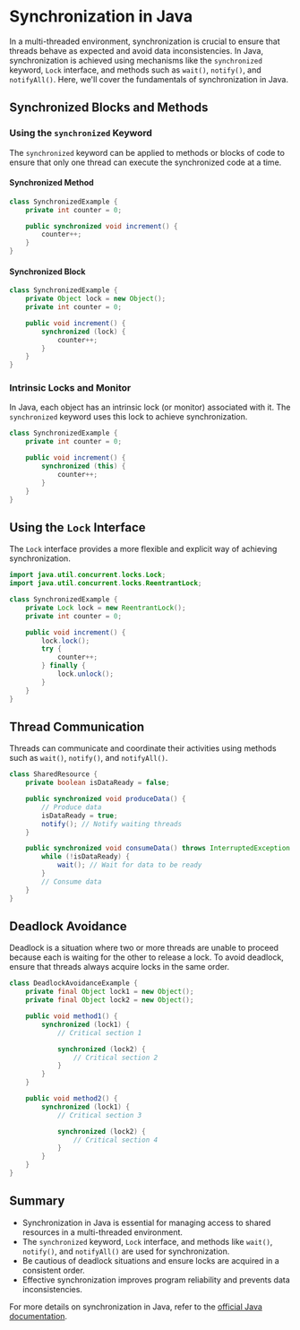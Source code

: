 # Synchronization in Java

In a multi-threaded environment, synchronization is crucial to ensure that threads behave as expected and avoid data inconsistencies. In Java, synchronization is achieved using mechanisms like the `synchronized` keyword, `Lock` interface, and methods such as `wait()`, `notify()`, and `notifyAll()`. Here, we'll cover the fundamentals of synchronization in Java.

## Synchronized Blocks and Methods

### Using the `synchronized` Keyword

The `synchronized` keyword can be applied to methods or blocks of code to ensure that only one thread can execute the synchronized code at a time.

#### Synchronized Method

```java
class SynchronizedExample {
    private int counter = 0;

    public synchronized void increment() {
        counter++;
    }
}
```

#### Synchronized Block

```java
class SynchronizedExample {
    private Object lock = new Object();
    private int counter = 0;

    public void increment() {
        synchronized (lock) {
            counter++;
        }
    }
}
```

### Intrinsic Locks and Monitor

In Java, each object has an intrinsic lock (or monitor) associated with it. The `synchronized` keyword uses this lock to achieve synchronization.

```java
class SynchronizedExample {
    private int counter = 0;

    public void increment() {
        synchronized (this) {
            counter++;
        }
    }
}
```

## Using the `Lock` Interface

The `Lock` interface provides a more flexible and explicit way of achieving synchronization.

```java
import java.util.concurrent.locks.Lock;
import java.util.concurrent.locks.ReentrantLock;

class SynchronizedExample {
    private Lock lock = new ReentrantLock();
    private int counter = 0;

    public void increment() {
        lock.lock();
        try {
            counter++;
        } finally {
            lock.unlock();
        }
    }
}
```

## Thread Communication

Threads can communicate and coordinate their activities using methods such as `wait()`, `notify()`, and `notifyAll()`.

```java
class SharedResource {
    private boolean isDataReady = false;

    public synchronized void produceData() {
        // Produce data
        isDataReady = true;
        notify(); // Notify waiting threads
    }

    public synchronized void consumeData() throws InterruptedException {
        while (!isDataReady) {
            wait(); // Wait for data to be ready
        }
        // Consume data
    }
}
```

## Deadlock Avoidance

Deadlock is a situation where two or more threads are unable to proceed because each is waiting for the other to release a lock. To avoid deadlock, ensure that threads always acquire locks in the same order.

```java
class DeadlockAvoidanceExample {
    private final Object lock1 = new Object();
    private final Object lock2 = new Object();

    public void method1() {
        synchronized (lock1) {
            // Critical section 1

            synchronized (lock2) {
                // Critical section 2
            }
        }
    }

    public void method2() {
        synchronized (lock1) {
            // Critical section 3

            synchronized (lock2) {
                // Critical section 4
            }
        }
    }
}
```

## Summary

- Synchronization in Java is essential for managing access to shared resources in a multi-threaded environment.
- The `synchronized` keyword, `Lock` interface, and methods like `wait()`, `notify()`, and `notifyAll()` are used for synchronization.
- Be cautious of deadlock situations and ensure locks are acquired in a consistent order.
- Effective synchronization improves program reliability and prevents data inconsistencies.

For more details on synchronization in Java, refer to the [official Java documentation](https://docs.oracle.com/javase/tutorial/essential/concurrency/).
